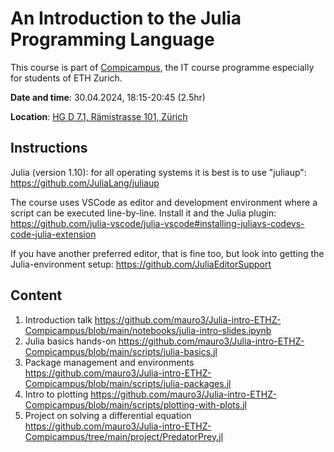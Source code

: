 # An Introduction to the Julia Programming Language

This course is part of [Compicampus](https://ethz.ch/staffnet/en/it-services/catalogue/support-training/it-training/compicampus/details.10605o.html), the IT course programme especially for students of ETH Zurich.

__Date and time__: 30.04.2024, 18:15-20:45 (2.5hr)

__Location__: [HG D 7.1, Rämistrasse 101, Zürich](https://ethz.ch/en/campus/access/zentrum.html)

## Instructions

Julia (version 1.10): for all operating systems it is best is to use
"juliaup":
https://github.com/JuliaLang/juliaup

The course uses VSCode as editor and development environment where a
script can be executed line-by-line. Install it and the Julia plugin:
https://github.com/julia-vscode/julia-vscode#installing-juliavs-codevs-code-julia-extension

If you have another preferred editor, that is fine too, but look into
getting the Julia-environment setup:
https://github.com/JuliaEditorSupport

## Content
1) Introduction talk https://github.com/mauro3/Julia-intro-ETHZ-Compicampus/blob/main/notebooks/julia-intro-slides.ipynb
2) Julia basics hands-on https://github.com/mauro3/Julia-intro-ETHZ-Compicampus/blob/main/scripts/julia-basics.jl
3) Package management and environments https://github.com/mauro3/Julia-intro-ETHZ-Compicampus/blob/main/scripts/julia-packages.jl
4) Intro to plotting https://github.com/mauro3/Julia-intro-ETHZ-Compicampus/blob/main/scripts/plotting-with-plots.jl
5) Project on solving a differential equation https://github.com/mauro3/Julia-intro-ETHZ-Compicampus/tree/main/project/PredatorPrey.jl
